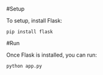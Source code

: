 #Setup

To setup, install Flask:

```
pip install flask
```

#Run

Once Flask is installed, you can run:

```
python app.py
```